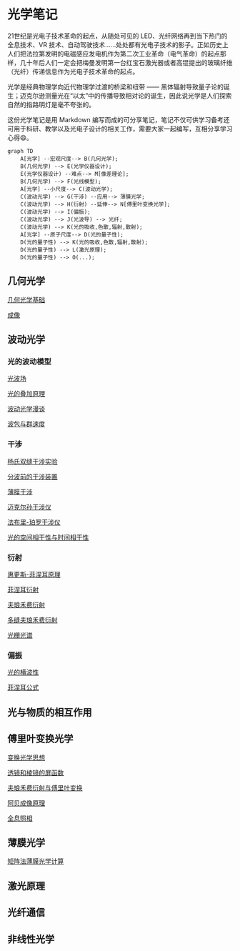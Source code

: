 # 光学笔记

21世纪是光电子技术革命的起点，从随处可见的 LED、光纤网络再到当下热门的全息技术、VR 技术、自动驾驶技术……处处都有光电子技术的影子。正如历史上人们把法拉第发明的电磁感应发电机作为第二次工业革命（电气革命）的起点那样，几十年后人们一定会把梅曼发明第一台红宝石激光器或者高锟提出的玻璃纤维（光纤）传递信息作为光电子技术革命的起点。

光学是经典物理学向近代物理学过渡的桥梁和纽带 —— 黑体辐射导致量子论的诞生；迈克尔逊测量光在“以太”中的传播导致相对论的诞生，因此说光学是人们探索自然的指路明灯是毫不夸张的。

这份光学笔记是用 Markdown 编写而成的可分享笔记，笔记不仅可供学习备考还可用于科研、教学以及光电子设计的相关工作，需要大家一起编写，互相分享学习心得:smile:。

```mermaid
graph TD
    A[光学] --宏观尺度--> B(几何光学);
    B(几何光学) --> E(光学仪器设计);
    E(光学仪器设计) --难点--> M[像差理论];
    B(几何光学) --> F(光线模型);
    A[光学] --小尺度--> C(波动光学);
    C(波动光学) --> G(干涉) --应用--> 薄膜光学;
    C(波动光学) --> H(衍射) --延伸--> N[傅里叶变换光学];
    C(波动光学) --> I(偏振);
    C(波动光学) --> J(光波导) --> 光纤;
    C(波动光学) --> K(光的吸收,色散,辐射,散射);
    A[光学] --原子尺度--> D(光的量子性);
    D(光的量子性) --> K(光的吸收,色散,辐射,散射);
    D(光的量子性) --> L(激光原理);
    D(光的量子性) --> O(...);
```

## 几何光学

[几何光学基础](./几何光学/几何光学基础.html)

[成像](./几何光学/成像.html)

## 波动光学

### 光的波动模型

[光波场](./波动光学/光的波动模型/光波场.html)

[光的叠加原理](./波动光学/光的波动模型/光的叠加原理.html)

[波动光学漫谈](./波动光学/光的波动模型/波动光学漫谈.html)

[波包与群速度](./波动光学/光的波动模型/波包与群速度.html)

### 干涉

[杨氏双缝干涉实验](./波动光学/干涉/杨氏双缝干涉实验.html)

[分波前的干涉装置](./波动光学/干涉/分波前的干涉装置.html)

[薄膜干涉](./波动光学/干涉/薄膜干涉.html)

[迈克尔孙干涉仪](./波动光学/干涉/迈克尔孙干涉仪.html)

[法布里-珀罗干涉仪](./波动光学/干涉/法布里-珀罗干涉仪.html)

[光的空间相干性与时间相干性](./波动光学/干涉/光的空间相干性与时间相干性.html)

### 衍射

[惠更斯-菲涅耳原理](./波动光学/衍射/惠更斯-菲涅耳原理.html)

[菲涅耳衍射](./波动光学/衍射/菲涅耳衍射.html)

[夫琅禾费衍射](./波动光学/衍射/夫琅禾费衍射.html)

[多缝夫琅禾费衍射](./波动光学/衍射/多缝夫琅禾费衍射.html)

[光栅光谱](./波动光学/衍射/光栅光谱.html)

### 偏振

[光的横波性](./波动光学/偏振/光的横波性.html)

[菲涅耳公式](./波动光学/偏振/菲涅耳公式.html)

## 光与物质的相互作用

## 傅里叶变换光学

[变换光学思想](./傅里叶变换光学/变换光学思想.html)

[透镜和棱镜的屏函数](./傅里叶变换光学/透镜和棱镜的屏函数.html)

[夫琅禾费衍射与傅里叶变换](./傅里叶变换光学/夫琅禾费衍射与傅里叶变换.html)

[阿贝成像原理](./傅里叶变换光学/阿贝成像原理.html)

[全息照相](./傅里叶变换光学/全息照相.html)

## 薄膜光学

[矩阵法薄膜光学计算](./薄膜光学/矩阵法薄膜光学计算/矩阵法薄膜光学性质计算.html)

## 激光原理

## 光纤通信

## 非线性光学

